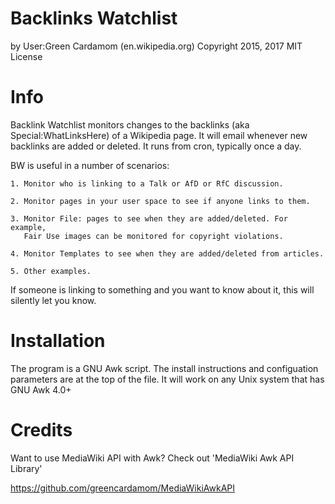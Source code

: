Backlinks Watchlist
===================
by User:Green Cardamom (en.wikipedia.org)
Copyright 2015, 2017
MIT License

Info
========
Backlink Watchlist monitors changes to the backlinks (aka Special:WhatLinksHere) of a 
Wikipedia page. It will email whenever new backlinks are added or deleted. It runs 
from cron, typically once a day.

BW is useful in a number of scenarios:

	1. Monitor who is linking to a Talk or AfD or RfC discussion.

	2. Monitor pages in your user space to see if anyone links to them.

	3. Monitor File: pages to see when they are added/deleted. For example, 
	   Fair Use images can be monitored for copyright violations.

	4. Monitor Templates to see when they are added/deleted from articles. 

	5. Other examples.

If someone is linking to something and you want to know about it, this will silently 
let you know.

Installation
==================

The program is a GNU Awk script. The install instructions and configuation parameters 
are at the top of the file. It will work on any Unix system that has GNU Awk 4.0+

Credits
==================
Want to use MediaWiki API with Awk? Check out 'MediaWiki Awk API Library' 

https://github.com/greencardamom/MediaWikiAwkAPI

